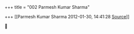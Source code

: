 +++
title = "002 Parmesh Kumar Sharma"

+++
[[Parmesh Kumar Sharma	2012-01-30, 14:41:28 [Source](https://groups.google.com/g/bvparishat/c/-pPJfRbPzeo)]]





